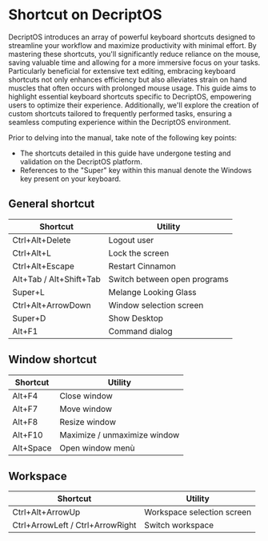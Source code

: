 # Shortcut on DecriptOS

DecriptOS introduces an array of powerful keyboard shortcuts designed to streamline your workflow and maximize productivity with minimal effort. By mastering these shortcuts, you'll significantly reduce reliance on the mouse, saving valuable time and allowing for a more immersive focus on your tasks. Particularly beneficial for extensive text editing, embracing keyboard shortcuts not only enhances efficiency but also alleviates strain on hand muscles that often occurs with prolonged mouse usage. This guide aims to highlight essential keyboard shortcuts specific to DecriptOS, empowering users to optimize their experience. Additionally, we'll explore the creation of custom shortcuts tailored to frequently performed tasks, ensuring a seamless computing experience within the DecriptOS environment.

Prior to delving into the manual, take note of the following key points:

- The shortcuts detailed in this guide have undergone testing and validation on the DecriptOS platform.
- References to the "Super" key within this manual denote the Windows key present on your keyboard.

## General shortcut

| Shortcut	| Utility |
|---|---|
| Ctrl+Alt+Delete | Logout user |
| Ctrl+Alt+L | Lock the screen |
| Ctrl+Alt+Escape | Restart Cinnamon |
| Alt+Tab / Alt+Shift+Tab | Switch between open programs |
| Super+L | Melange Looking Glass |
| Ctrl+Alt+ArrowDown | Window selection screen |
| Super+D | Show Desktop |
| Alt+F1 | Command dialog |

## Window shortcut

| Shortcut	| Utility |
|---|---|
| Alt+F4 | Close window |
| Alt+F7 | Move window |
| Alt+F8 | Resize window |
| Alt+F10 | Maximize / unmaximize window | 
| Alt+Space | Open window menù |

## Workspace

| Shortcut	| Utility |
|---|---|
| Ctrl+Alt+ArrowUp | Workspace selection screen |
| Ctrl+ArrowLeft / Ctrl+ArrowRight | Switch workspace |


